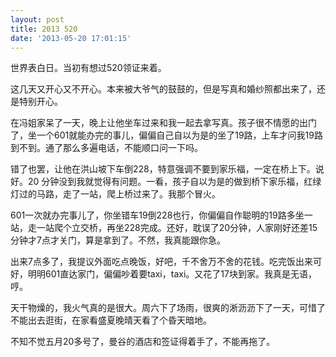 ```yaml
---
layout: post
title: 2013 520
date: '2013-05-20 17:01:15'
---
```



世界表白日。当初有想过520领证来着。

这几天又开心又不开心。本来被大爷气的鼓鼓的，但是写真和婚纱照都出来了，还是特别开心。

在冯姐家呆了一天，晚上让他坐车过来和我一起去拿写真。孩子很不情愿的出门了，坐一个601就能办完的事儿，偏偏自己自以为是的坐了19路，上车才问我19路到不到。通了那么多遍电话，不能顺口问一下吗。

错了也罢，让他在洪山坡下车倒228，特意强调不要到家乐福，一定在桥上下。说好。20 分钟没到我就觉得有问题。一看，孩子自以为是的做到桥下家乐福，红绿灯过的马路，走了一站，爬上桥过来了。我那个冒火。

601一次就办完事儿了，你坐错车19倒228也行，你偏偏自作聪明的19路多坐一站，走一站爬个立交桥，再坐228完成。还好，耽误了20分钟，人家刚好还差15分钟才7点才关门，算是拿到了。不然，我真能跟你急。

出来7点多了，我提议外面吃点晚饭，好吧，千不舍万不舍的花钱。吃完饭出来可好，明明601直达家门，偏偏吵着要taxi，taxi。又花了17块到家。我真是无语，哼。

天干物燥的，我火气真的是很大。周六下了场雨，很爽的淅沥沥下了一天，可惜了不能出去逛街，在家看盛夏晚晴天看了个昏天暗地。

不知不觉五月20多号了，曼谷的酒店和签证得着手了，不能再拖了。


